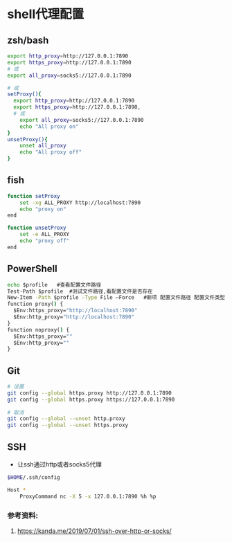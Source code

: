 # shell代理配置

## zsh/bash

```bash
export http_proxy=http://127.0.0.1:7890
export https_proxy=http://127.0.0.1:7890
# 或
export all_proxy=socks5://127.0.0.1:7890

# 或
setProxy(){
  export http_proxy=http://127.0.0.1:7890
  export https_proxy=http://127.0.0.1:7890,
  # 或
	export all_proxy=socks5://127.0.0.1:7890
	echo "All proxy on"
}
unsetProxy(){
	unset all_proxy
	echo "All proxy off"
}
```

## fish

```bash
function setProxy
	set -xg ALL_PROXY http://localhost:7890
	echo "proxy on"
end

function unsetProxy
	set -e ALL_PROXY
	echo "proxy off"
end
```

## PowerShell

```cmd
echo $profile	#查看配置文件路径
Test-Path $profile	#测试文件路径,看配置文件是否存在
New-Item -Path $profile -Type File –Force	#新项 配置文件路径 配置文件类型 文件强制
function proxy() {
  $Env:https_proxy="http://localhost:7890"
  $Env:http_proxy="http://localhost:7890"
}
function noproxy() {
  $Env:https_proxy=""
  $Env:http_proxy=""
}
```

## Git

```bash
# 设置
git config --global https.proxy http://127.0.0.1:7890
git config --global https.proxy https://127.0.0.1:7890
​
# 取消
git config --global --unset http.proxy
git config --global --unset https.proxy
```

## SSH

- 让ssh通过http或者socks5代理

```bash
$HOME/.ssh/config

Host *
    ProxyCommand nc -X 5 -x 127.0.0.1:7890 %h %p
```

### 参考资料:

1. https://kanda.me/2019/07/01/ssh-over-http-or-socks/

